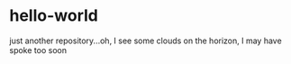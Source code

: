 # hello-world
just another repository...oh, I see some clouds on the horizon, I may have spoke too soon
